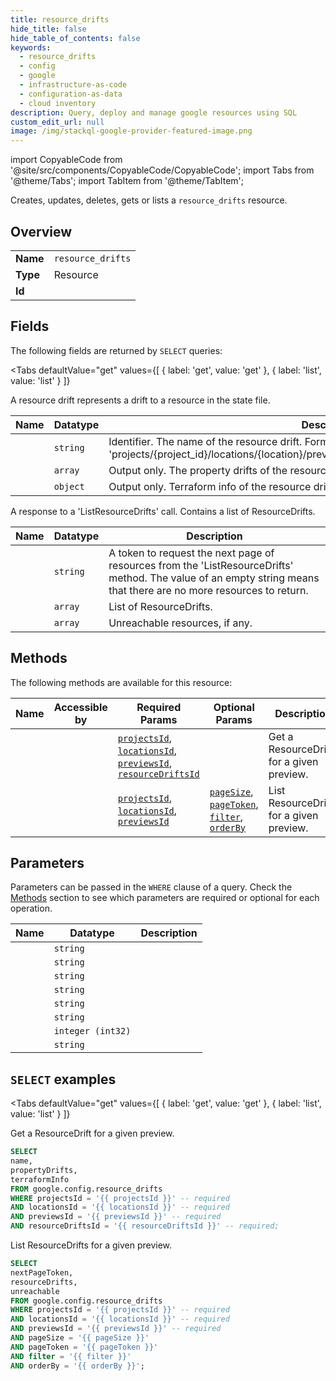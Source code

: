 ```yaml
--- 
title: resource_drifts
hide_title: false
hide_table_of_contents: false
keywords:
  - resource_drifts
  - config
  - google
  - infrastructure-as-code
  - configuration-as-data
  - cloud inventory
description: Query, deploy and manage google resources using SQL
custom_edit_url: null
image: /img/stackql-google-provider-featured-image.png
---
```


import CopyableCode from '@site/src/components/CopyableCode/CopyableCode';
import Tabs from '@theme/Tabs';
import TabItem from '@theme/TabItem';

Creates, updates, deletes, gets or lists a <code>resource_drifts</code> resource.

## Overview
<table><tbody>
<tr><td><b>Name</b></td><td><code>resource_drifts</code></td></tr>
<tr><td><b>Type</b></td><td>Resource</td></tr>
<tr><td><b>Id</b></td><td><CopyableCode code="google.config.resource_drifts" /></td></tr>
</tbody></table>

## Fields

The following fields are returned by `SELECT` queries:

<Tabs
    defaultValue="get"
    values={[
        { label: 'get', value: 'get' },
        { label: 'list', value: 'list' }
    ]}
>
<TabItem value="get">

A resource drift represents a drift to a resource in the state file.

<table>
<thead>
    <tr>
    <th>Name</th>
    <th>Datatype</th>
    <th>Description</th>
    </tr>
</thead>
<tbody>
<tr>
    <td><CopyableCode code="name" /></td>
    <td><code>string</code></td>
    <td>Identifier. The name of the resource drift. Format: 'projects/&#123;project_id&#125;/locations/&#123;location&#125;/previews/&#123;preview&#125;/resourceDrifts/&#123;resource_drift&#125;'.</td>
</tr>
<tr>
    <td><CopyableCode code="propertyDrifts" /></td>
    <td><code>array</code></td>
    <td>Output only. The property drifts of the resource drift.</td>
</tr>
<tr>
    <td><CopyableCode code="terraformInfo" /></td>
    <td><code>object</code></td>
    <td>Output only. Terraform info of the resource drift. (id: ResourceDriftTerraformInfo)</td>
</tr>
</tbody>
</table>
</TabItem>
<TabItem value="list">

A response to a 'ListResourceDrifts' call. Contains a list of ResourceDrifts.

<table>
<thead>
    <tr>
    <th>Name</th>
    <th>Datatype</th>
    <th>Description</th>
    </tr>
</thead>
<tbody>
<tr>
    <td><CopyableCode code="nextPageToken" /></td>
    <td><code>string</code></td>
    <td>A token to request the next page of resources from the 'ListResourceDrifts' method. The value of an empty string means that there are no more resources to return.</td>
</tr>
<tr>
    <td><CopyableCode code="resourceDrifts" /></td>
    <td><code>array</code></td>
    <td>List of ResourceDrifts.</td>
</tr>
<tr>
    <td><CopyableCode code="unreachable" /></td>
    <td><code>array</code></td>
    <td>Unreachable resources, if any.</td>
</tr>
</tbody>
</table>
</TabItem>
</Tabs>

## Methods

The following methods are available for this resource:

<table>
<thead>
    <tr>
    <th>Name</th>
    <th>Accessible by</th>
    <th>Required Params</th>
    <th>Optional Params</th>
    <th>Description</th>
    </tr>
</thead>
<tbody>
<tr>
    <td><a href="#get"><CopyableCode code="get" /></a></td>
    <td><CopyableCode code="select" /></td>
    <td><a href="#parameter-projectsId"><code>projectsId</code></a>, <a href="#parameter-locationsId"><code>locationsId</code></a>, <a href="#parameter-previewsId"><code>previewsId</code></a>, <a href="#parameter-resourceDriftsId"><code>resourceDriftsId</code></a></td>
    <td></td>
    <td>Get a ResourceDrift for a given preview.</td>
</tr>
<tr>
    <td><a href="#list"><CopyableCode code="list" /></a></td>
    <td><CopyableCode code="select" /></td>
    <td><a href="#parameter-projectsId"><code>projectsId</code></a>, <a href="#parameter-locationsId"><code>locationsId</code></a>, <a href="#parameter-previewsId"><code>previewsId</code></a></td>
    <td><a href="#parameter-pageSize"><code>pageSize</code></a>, <a href="#parameter-pageToken"><code>pageToken</code></a>, <a href="#parameter-filter"><code>filter</code></a>, <a href="#parameter-orderBy"><code>orderBy</code></a></td>
    <td>List ResourceDrifts for a given preview.</td>
</tr>
</tbody>
</table>

## Parameters

Parameters can be passed in the `WHERE` clause of a query. Check the [Methods](#methods) section to see which parameters are required or optional for each operation.

<table>
<thead>
    <tr>
    <th>Name</th>
    <th>Datatype</th>
    <th>Description</th>
    </tr>
</thead>
<tbody>
<tr id="parameter-locationsId">
    <td><CopyableCode code="locationsId" /></td>
    <td><code>string</code></td>
    <td></td>
</tr>
<tr id="parameter-previewsId">
    <td><CopyableCode code="previewsId" /></td>
    <td><code>string</code></td>
    <td></td>
</tr>
<tr id="parameter-projectsId">
    <td><CopyableCode code="projectsId" /></td>
    <td><code>string</code></td>
    <td></td>
</tr>
<tr id="parameter-resourceDriftsId">
    <td><CopyableCode code="resourceDriftsId" /></td>
    <td><code>string</code></td>
    <td></td>
</tr>
<tr id="parameter-filter">
    <td><CopyableCode code="filter" /></td>
    <td><code>string</code></td>
    <td></td>
</tr>
<tr id="parameter-orderBy">
    <td><CopyableCode code="orderBy" /></td>
    <td><code>string</code></td>
    <td></td>
</tr>
<tr id="parameter-pageSize">
    <td><CopyableCode code="pageSize" /></td>
    <td><code>integer (int32)</code></td>
    <td></td>
</tr>
<tr id="parameter-pageToken">
    <td><CopyableCode code="pageToken" /></td>
    <td><code>string</code></td>
    <td></td>
</tr>
</tbody>
</table>

## `SELECT` examples

<Tabs
    defaultValue="get"
    values={[
        { label: 'get', value: 'get' },
        { label: 'list', value: 'list' }
    ]}
>
<TabItem value="get">

Get a ResourceDrift for a given preview.

```sql
SELECT
name,
propertyDrifts,
terraformInfo
FROM google.config.resource_drifts
WHERE projectsId = '{{ projectsId }}' -- required
AND locationsId = '{{ locationsId }}' -- required
AND previewsId = '{{ previewsId }}' -- required
AND resourceDriftsId = '{{ resourceDriftsId }}' -- required;
```
</TabItem>
<TabItem value="list">

List ResourceDrifts for a given preview.

```sql
SELECT
nextPageToken,
resourceDrifts,
unreachable
FROM google.config.resource_drifts
WHERE projectsId = '{{ projectsId }}' -- required
AND locationsId = '{{ locationsId }}' -- required
AND previewsId = '{{ previewsId }}' -- required
AND pageSize = '{{ pageSize }}'
AND pageToken = '{{ pageToken }}'
AND filter = '{{ filter }}'
AND orderBy = '{{ orderBy }}';
```
</TabItem>
</Tabs>
